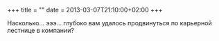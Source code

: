 +++
title = ""
date = 2013-03-07T21:10:00+02:00
+++

Насколько… эээ… глубоко вам удалось продвинуться по карьерной лестнице в компании?


